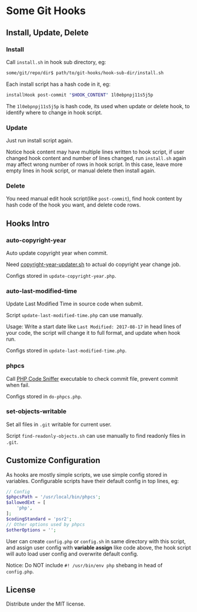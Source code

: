 # Some Git Hooks



## Install, Update, Delete


### Install

Call `install.sh` in hook sub directory, eg:

```bash
some/git/repo/dir$ path/to/git-hooks/hook-sub-dir/install.sh
```

Each install script has a hash code in it, eg:

```bash
installHook post-commit "$HOOK_CONTENT" 1l0ebpnpj11s5j5p
```

The `1l0ebpnpj11s5j5p` is hash code, its used when update or delete hook, to
identify where to change in hook script.


### Update

Just run install script again.

Notice hook content may have multiple lines written to hook script, if user
changed hook content and number of lines changed, run `install.sh` again may
affect wrong number of rows in hook script. In this case, leave more empty lines
in hook script, or manual delete then install again.


### Delete

You need manual edit hook script(like `post-commit`),  find hook content by hash
code of the hook you want, and delete code rows.



## Hooks Intro


### auto-copyright-year

Auto update copyright year when commit.

Need [copyright-year-updater.sh](https://github.com/fwolf/copyright-year-updater.sh)
to actual do copyright year change job.

Configs stored in `update-copyright-year.php`.


### auto-last-modified-time

Update Last Modified Time in source code when submit.

Script `update-last-modified-time.php` can use manually.

Usage: Write a start date like `Last Modified: 2017-08-17` in head lines of your
code, the script will change it to full format, and update when hook run.

Configs stored in `update-last-modified-time.php`.


### phpcs


Call [PHP Code Sniffer](https://github.com/squizlabs/PHP_CodeSniffer) executable
to check commit file, prevent commit when fail.

Configs stored in `do-phpcs.php`.



### set-objects-writable


Set all files in `.git` writable for current user.

Script `find-readonly-objects.sh` can use manually to find readonly files in
`.git`.



## Customize Configuration

As hooks are mostly simple scripts, we use simple config stored in variables.
Configurable scripts have their default config in top lines, eg:

```php
// Config
$phpcsPath = '/usr/local/bin/phpcs';
$allowedExt = [
    'php',
];
$codingStandard = 'psr2';
// Other options used by phpcs
$otherOptions = '';
```

User can create `config.php` or `config.sh` in same directory with this script,
and assign user config with __variable assign__ like code above, the hook script
will auto load user config and overwrite default config.

Notice: Do NOT include `#! /usr/bin/env php` shebang in head of `config.php`.



## License

Distribute under the MIT license.
